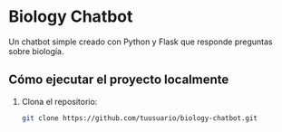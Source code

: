 # Biology Chatbot

Un chatbot simple creado con Python y Flask que responde preguntas sobre biología.

## Cómo ejecutar el proyecto localmente

1. Clona el repositorio:
   ```bash
   git clone https://github.com/tuusuario/biology-chatbot.git
